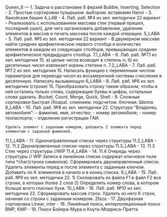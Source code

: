 Queen_8 — 1. Задача о расстановке 8 ферзей
Bubble, Inserting, Selection - 2. Простые сортировки пузырьком. выбором. вставками
Hanoi - 3. Ханойская башня
4_LAB - 4. Лаб. раб. №4 из зел. методички 
    22 вариант - Реализовать с использованием массива стек (первый пришел, последний ушел), для чего организовать добавление, удаление элементов в массив и печать массива после каждой операции.
5_LABA - 5. Лаб. раб. №5 из зел. методички
    22 вариант - В двумерном массиве найти среднее арифметическое первого столбца и количество элементов в каждом из следующих столбцов, превышающих среднее арифметическое предыдущего столбца.
7.1_LABA - 6. Лаб. раб. №7.1 из зел. методички
    15. а) целые числа возводит в степень n; б) из десятичных чисел извлекает корень степени n.
7.2_LABA - 7. Лаб. раб. №7.2 из зел. методички
    15. Написать функцию с переменным числом параметров для перевода чисел из восьмеричной системы счисления в десятичную. Написать вызывающую
6_LABA - 8. Лаб. раб. №6 из зел. методички (строки)
    15. Преобразовать строку таким образом, чтобы в ней остались только слова, содержащие буквы и цифры, остальные слова удалить.
Bucket, Count, Merge, Quick, Shell - 9. Сложные сортировки быстрая (Хоара). слиянием. подсчетом. блочная. Шелла
8_LABA - 10. Лаб. раб. №8 из зел. методички
    22. Структура "Владелец автомобиля":
    - фамилия, имя, отчество;
    - номер автомобиля;
    - номер техпаспорта;
    - отделение регистрации ГАИ.

    Удалить элемент с заданным номером, добавить 2 элемента перед элементом с заданной фамилией.
11.1_LABA - 11. Однонаправленные списки через структуры
11.2_LABA - 12. 11.2 Двунаправленные списки через структуры
11.3_LABA - 13. 11.3 Стек через структуры //WIP
11.4_LABA - 14. 11.4 Очередь через структуры // WIP
    Записи в линейном списке содержат ключевое поле типа *char(строка символов). Сформировать двунаправленный список. Удалить элементы перед и после элемента с заданным ключом. Добавить по К элементов в начало и в конец списка.
9_LABA - 15. Лаб. раб. №9 из зел. методички
    22. 1) Скопировать из файла F1 в файл F2 все строки, в которых более 2 слов
        2) Определить номер слова, в котором больше всего гласных букв.
10_LABA - 16. Лаб. раб. №10 из зел. методички
    22. Сформировать массив строк. Удалить из него К строк, начиная со строки с заданным номером.
2faza - 17. Двухфазная сортировка
Linear, inter - 18. Линейный поиск, интерполяционный поиск
BMP, KMP - 19. Поиск Бойера-Мура и Кнута-Морриса-Пратта
